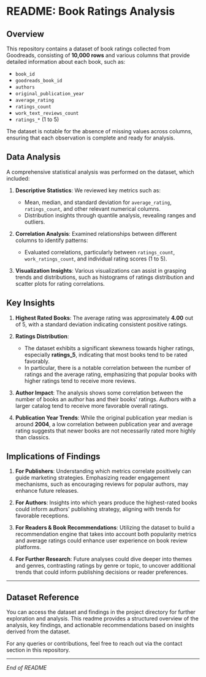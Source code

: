 # README: Book Ratings Analysis

## Overview

This repository contains a dataset of book ratings collected from Goodreads, consisting of **10,000 rows** and various columns that provide detailed information about each book, such as:

- `book_id`
- `goodreads_book_id`
- `authors`
- `original_publication_year`
- `average_rating`
- `ratings_count`
- `work_text_reviews_count`
- `ratings_*` (1 to 5)

The dataset is notable for the absence of missing values across columns, ensuring that each observation is complete and ready for analysis.

## Data Analysis

A comprehensive statistical analysis was performed on the dataset, which included:

1. **Descriptive Statistics**: We reviewed key metrics such as:
   - Mean, median, and standard deviation for `average_rating`, `ratings_count`, and other relevant numerical columns.
   - Distribution insights through quantile analysis, revealing ranges and outliers.

2. **Correlation Analysis**: Examined relationships between different columns to identify patterns:
   - Evaluated correlations, particularly between `ratings_count`, `work_ratings_count`, and individual rating scores (1 to 5).

3. **Visualization Insights**: Various visualizations can assist in grasping trends and distributions, such as histograms of ratings distribution and scatter plots for rating correlations.

## Key Insights

1. **Highest Rated Books**: The average rating was approximately **4.00** out of 5, with a standard deviation indicating consistent positive ratings. 

2. **Ratings Distribution**: 
   - The dataset exhibits a significant skewness towards higher ratings, especially **ratings_5**, indicating that most books tend to be rated favorably.
   - In particular, there is a notable correlation between the number of ratings and the average rating, emphasizing that popular books with higher ratings tend to receive more reviews.

3. **Author Impact**: The analysis shows some correlation between the number of books an author has and their books' ratings. Authors with a larger catalog tend to receive more favorable overall ratings.

4. **Publication Year Trends**: While the original publication year median is around **2004**, a low correlation between publication year and average rating suggests that newer books are not necessarily rated more highly than classics.

## Implications of Findings

1. **For Publishers**: Understanding which metrics correlate positively can guide marketing strategies. Emphasizing reader engagement mechanisms, such as encouraging reviews for popular authors, may enhance future releases.

2. **For Authors**: Insights into which years produce the highest-rated books could inform authors' publishing strategy, aligning with trends for favorable receptions.

3. **For Readers & Book Recommendations**: Utilizing the dataset to build a recommendation engine that takes into account both popularity metrics and average ratings could enhance user experience on book review platforms.

4. **For Further Research**: Future analyses could dive deeper into themes and genres, contrasting ratings by genre or topic, to uncover additional trends that could inform publishing decisions or reader preferences.

---

## Dataset Reference

You can access the dataset and findings in the project directory for further exploration and analysis. This readme provides a structured overview of the analysis, key findings, and actionable recommendations based on insights derived from the dataset. 

For any queries or contributions, feel free to reach out via the contact section in this repository. 

---

*End of README*